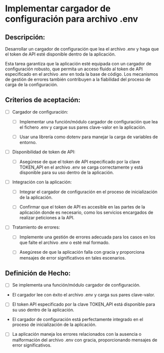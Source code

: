 # Implementar cargador de configuración para archivo .env

## Descripción:

Desarrollar un cargador de configuración que lea el archivo .env y haga que el token de API esté disponible dentro de la aplicación.

Esta tarea garantiza que la aplicación esté equipada con un cargador de configuración robusto, que permita un acceso fluido al token de API especificado en el archivo .env en toda la base de código. Los mecanismos de gestión de errores también contribuyen a la fiabilidad del proceso de carga de la configuración.

## Criterios de aceptación:

- [ ] Cargador de configuración:

    - [ ] Implementar una función/módulo cargador de configuración que lea el fichero .env y cargue sus pares clave-valor en la aplicación.

    - [ ] Usar una librería como dotenv para manejar la carga de variables de entorno.

- [ ] Disponibilidad de token de API:

    - [ ] Asegúrese de que el token de API especificado por la clave TOKEN_API en el archivo .env se carga correctamente y está disponible para su uso dentro de la aplicación.

- [ ] Integración con la aplicación:

    - [ ] Integrar el cargador de configuración en el proceso de inicialización de la aplicación.

    - [ ] Confirmar que el token de API es accesible en las partes de la aplicación donde es necesario, como los servicios encargados de realizar peticiones a la API.

- [ ] Tratamiento de errores:

    - [ ] Implemente una gestión de errores adecuada para los casos en los que falte el archivo .env o esté mal formado.

    - [ ] Asegúrese de que la aplicación falla con gracia y proporciona mensajes de error significativos en tales escenarios.

## Definición de Hecho:

- [ ] Se implementa una función/módulo cargador de configuración.

- El cargador lee con éxito el archivo .env y carga sus pares clave-valor.

- [ ] El token API especificado por la clave TOKEN_API está disponible para su uso dentro de la aplicación.

- El cargador de configuración está perfectamente integrado en el proceso de inicialización de la aplicación.

- [ ] La aplicación maneja los errores relacionados con la ausencia o malformación del archivo .env con gracia, proporcionando mensajes de error significativos.
